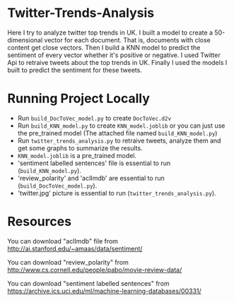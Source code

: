 # Twitter-Trends-Analysis

Here I try to analyze twitter top trends in UK. I built a model to create a 50-dimensional vector for each document. That is, documents with close content get close vectors.
Then I build a KNN model to predict the sentiment of every vector whether it's positive or negative. I used Twitter Api to retraive tweets about the top trends in UK. Finally I used the models I built to predict the sentiment for these tweets. 

# Running Project Locally
- Run `build_DocToVec_model.py` to create `DocToVec.d2v`
- Run `build_KNN_model.py` to create `KNN_model.joblib` or you can just use the pre_trained model (The attached file named `build_KNN_model.py`)
- Run `twitter_trends_analysis.py` to retraive tweets, analyze them and get some graphs to summarize the results.
- `KNN_model.joblib` is a pre_trained model.
- 'sentiment labelled sentences' file is essential to run (`build_KNN_model.py`).
- 'review_polarity' and 'aclImdb' are essential to run (`build_DocToVec_model.py`).
- 'twitter.jpg' picture is essential to run (`twitter_trends_analysis.py`).

# Resources
You can download "aclImdb" file from http://ai.stanford.edu/~amaas/data/sentiment/

You can download "review_polarity" from http://www.cs.cornell.edu/people/pabo/movie-review-data/

You can download "sentiment labelled sentences" from https://archive.ics.uci.edu/ml/machine-learning-databases/00331/